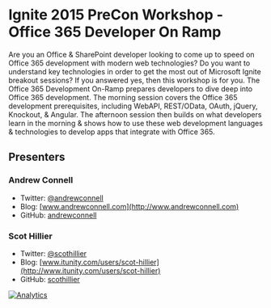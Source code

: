 Ignite 2015 PreCon Workshop - Office 365 Developer On Ramp
==========================================================
Are you an Office & SharePoint developer looking to come up to speed on Office 365 development with modern web technologies? Do you want to understand key technologies in order to get the most out of Microsoft Ignite breakout sessions? If you answered yes, then this workshop is for you. The Office 365 Development On-Ramp prepares developers to dive deep into Office 365 development. The morning session covers the Office 365 development prerequisites, including WebAPI, REST/OData, OAuth, jQuery, Knockout, & Angular. The afternoon session then builds on what developers learn in the morning & shows how to use these web development languages & technologies to develop apps that integrate with Office 365.

Presenters
----------
### Andrew Connell
  - Twitter: [@andrewconnell](http://www.twitter.com/andrewconnell)
  - Blog: [www.andrewconnell.com](http://www.andrewconnell.com)
  - GitHub: [andrewconnell](https://github.com/andrewconnell)

### Scot Hillier
  - Twitter: [@scothillier](http://www.twitter.com/scothillier)
  - Blog: [www.itunity.com/users/scot-hillier](http://www.itunity.com/users/scot-hillier)
  - GitHub: [scothillier](https://github.com/scothillier)

[![Analytics](https://ga-beacon.appspot.com/UA-59889067-1/pres-o365-devrampup/readme)](https://github.com/igrigorik/ga-beacon)
